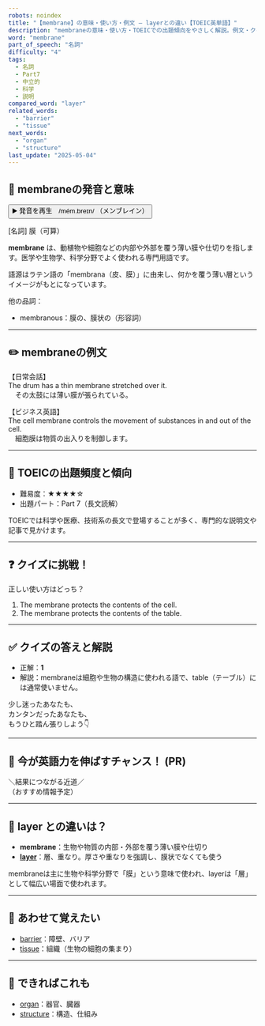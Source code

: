 ```yaml
---
robots: noindex
title: "【membrane】の意味・使い方・例文 ― layerとの違い【TOEIC英単語】"
description: "membraneの意味・使い方・TOEICでの出題傾向をやさしく解説。例文・クイズ付きでlayerとの違いもわかりやすく学べます。"
word: "membrane"
part_of_speech: "名詞"
difficulty: "4"
tags:
  - 名詞
  - Part7
  - 中立的
  - 科学
  - 説明
compared_word: "layer"
related_words:
  - "barrier"
  - "tissue"
next_words:
  - "organ"
  - "structure"
last_update: "2025-05-04"
---
```


## 🔰 membraneの発音と意味

<button class="play-audio" onclick="playTTS('membrane')">
  <span class="play-audio-main">
    ▶️ 発音を再生　/mém.breɪn/
  </span>
  <span class="play-audio-sub">
    （メンブレイン）
  </span>
</button>

[名詞] 膜（可算）

**membrane** は、動植物や細胞などの内部や外部を覆う薄い膜や仕切りを指します。医学や生物学、科学分野でよく使われる専門用語です。

語源はラテン語の「membrana（皮、膜）」に由来し、何かを覆う薄い層というイメージがもとになっています。

他の品詞：  
- membranous：膜の、膜状の（形容詞）

---

## ✏️ membraneの例文

【日常会話】  
The drum has a thin membrane stretched over it.  
　その太鼓には薄い膜が張られている。

【ビジネス英語】  
The cell membrane controls the movement of substances in and out of the cell.  
　細胞膜は物質の出入りを制御します。

---

## 🎯 TOEICの出題頻度と傾向

- 難易度：★★★★☆
- 出題パート：Part 7（長文読解）

TOEICでは科学や医療、技術系の長文で登場することが多く、専門的な説明文や記事で見かけます。

---

## ❓ クイズに挑戦！

正しい使い方はどっち？

1. The membrane protects the contents of the cell.  
2. The membrane protects the contents of the table.

---

## ✅ クイズの答えと解説

- 正解：**1**
- 解説：membraneは細胞や生物の構造に使われる語で、table（テーブル）には通常使いません。

少し迷ったあなたも、  
カンタンだったあなたも、  
もうひと踏ん張りしよう👇️

---

## 🚀 今が英語力を伸ばすチャンス！ (PR)

<div class="info-center">
＼結果につながる近道／<br>  
（おすすめ情報予定）
</div>

---

## 🤔  layer との違いは？

- **membrane**：生物や物質の内部・外部を覆う薄い膜や仕切り
- **[layer](/word/layer)**：層、重なり。厚さや重なりを強調し、膜状でなくても使う

membraneは主に生物や科学分野で「膜」という意味で使われ、layerは「層」として幅広い場面で使われます。

---

## 🧩 あわせて覚えたい

- [barrier](/word/barrier)：障壁、バリア
- [tissue](/word/tissue)：組織（生物の細胞の集まり）

---

## 📖 できればこれも

- [organ](/word/organ)：器官、臓器
- [structure](/word/structure)：構造、仕組み

<!-- cvid: aid04_bid32 -->
